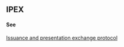## IPEX

<h4>See</h4><p><a href="issuance-and-presentation-exchange-protocol">Issuance and presentation exchange protocol</a></p>

